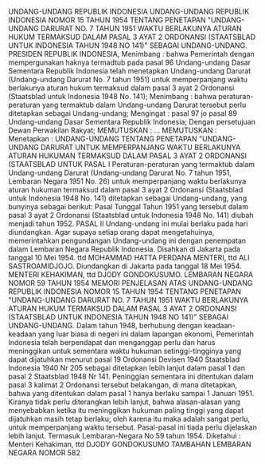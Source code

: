  UNDANG-UNDANG REPUBLIK INDONESIA UNDANG-UNDANG REPUBLIK INDONESIA NOMOR 15 TAHUN 1954 TENTANG PENETAPAN "UNDANG-UNDANG DARURAT NO. 7 TAHUN 1951 WAKTU BERLAKUNYA ATURAN HUKUM TERMAKSUD DALAM PASAL 3 AYAT 2 ORDONANSI (STAATSBLAD UNTUK INDONESIA TAHUN 1948 NO 141)" SEBAGAI UNDANG-UNDANG. PRESIDEN REPUBLIK INDONESIA,
Menimbang :
 bahwa Pemerintah dengan mempergunakan haknya termadtub pada pasal 96 Undang-undang Dasar Sementara Republik Indonesia telah menetapkan Undang-undang Darurat (Undang-undang Darurat No. 7 tahun 1951) untuk memperpanjang waktu berlakunya aturan hukum termaksud dalam pasal 3 ayat 2 Ordonansi (Staatsblad untuk Indonesia 1948 No. 141);
Menimbang :
 bahwa peraturan-peraturan yang termaktub dalam Undang-undang Darurat tersebut perlu ditetapkan sebagai Undang-undang;
Mengingat :
 pasal 97 jo pasal 89 Undang-undang Dasar Sementara Republik Indonesia; Dengan persetujuan Dewan Perwakilan Rakyat;
MEMUTUSKAN :
 …
MEMUTUSKAN :
 Menetapkan : UNDANG-UNDANG TENTANG PENETAPAN "UNDANG- UNDANG DARURAT UNTUK MEMPERPANJANG WAKTU BERLAKUNYA ATURAN HUKUMAN TERMAKSUD DALAM PASAL 3 AYAT 2 ORDONANSI (STAATSBLAD UNTUK PASAL I Peraturan-peraturan yang termaktub dalam Undang-undang Darurat (Undang-undang Darurat No. 7 tahun 1951, Lembaran Negara 1951 No.
26) untuk memperpanjang waktu berlakunya aturan hukuman termaksud dalam pasal 3 ayat 2 Ordonansi (Staatsblad untuk Indonesia 1948 No.
141) ditetapkan sebagai Undang-undang, yang bunyinya sebagai berikut: Pasal Tunggal Tahun 1951 yang tersebut dalam pasal 3 ayat 2 Ordonansi (Staatsblad untuk Indonesia 1948 No. 141) diubah menjadi tahun 1952. PASAL II Undang-undang ini mulai berlaku pada hari diundangkan. Agar supaya setiap orang dapat mengetahuinya, memerintahkan pengundangan Undang-undang ini dengan penempatan dalam Lembaran Negara Republik Indonesia. Disahkan di Jakarta pada tanggal 10 Mei 1954. ttd MOHAMMAD HATTA PERDANA MENTERI, ttd ALI SASTROAMIDJOJO. Diundangkan di Jakarta pada tanggal 18 Mei 1954. MENTERI KEHAKIMAN, ttd DJODY GONDOKUSUMO. LEMBARAN NEGARA NOMOR 59 TAHUN 1954 MEMORI PENJELASAN ATAS UNDANG-UNDANG REPUBLIK INDONESIA NOMOR 15 TAHUN 1954 TENTANG PENETAPAN "UNDANG-UNDANG DARURAT NO. 7 TAHUN 1951 WAKTU BERLAKUNYA ATURAN HUKUM TERMAKSUD DALAM PASAL 3 AYAT 2 ORDONANSI (STAATSBLAD UNTUK INDONESIA TAHUN 1948 NO 141)" SEBAGAI UNDANG-UNDANG. Dalam tahun 1948, berhubung dengan keadaan-keadaan yang luar biasa di negeri ini dalam lapangan ekonomi, Pemerintah Indonesia telah berpendapat dan menganggap perlu dan harus meninggikan untuk sementara waktu hukuman setinggi-tingginya yang dapat dijatuhkan menurut pasal 19 Ordonansi Devisen 1940 Staatsblad Indonesia 1940 Nr 205 sebagai ditetapkan lebih lanjut dalam pasal 1 dan pasal 2 Staatsblad 1948 Nr 141. Peninggian sementara ini ditentukan dalam pasal 3 kalimat 2 Ordonansi tersebut belakangan, di mana ditetapkan, bahwa yang ditentukan dalam pasal 1 hanya berlaku sampai 1 Januari 1951. Kiranya tidak perlu diterangkan lebih lanjut, bahwa alasan-alasan yang menyebabkan ketika itu meninggikan hukuman paling tinggi yang dapat dijatuhkan masih tetap berlaku; oleh karena itu maka adalah sangat perlu, untuk memperpanjang waktu tersebut. Pasal-pasal ini tiada perlu dijelaskan lebih lanjut. Termasuk Lembaran-Negara No 59 tahun 1954. Diketahui : Menteri Kehakiman, ttd DJODY GONDOKUSUMO TAMBAHAN LEMBARAN NEGARA NOMOR 582